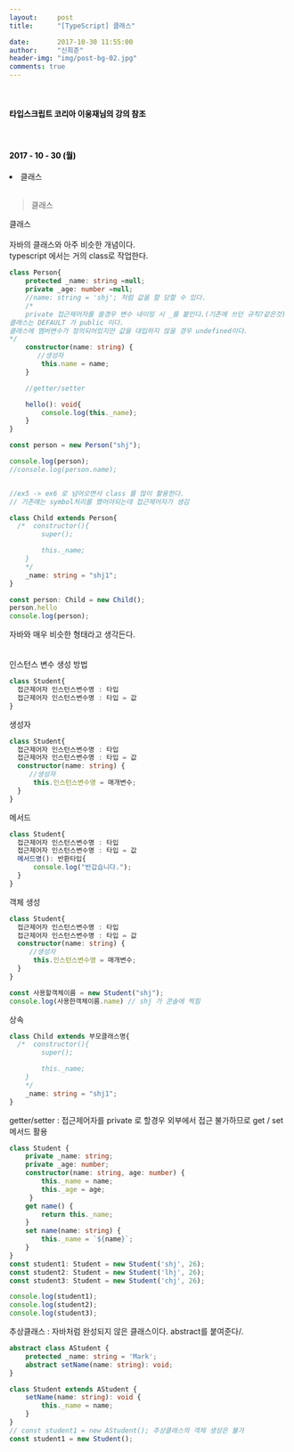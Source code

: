 ```yaml
---
layout:     post
title:      "[TypeScript] 클래스"

date:       2017-10-30 11:55:00
author:     "신희준"
header-img: "img/post-bg-02.jpg"
comments: true
---
```


<meta name="description" content="Spring스프링 애너테이션 Annotation정리 @Autowired,@Qualifier,@Resource,@Component,@PostConstruct,@Aspect
,@AOP,@POINTCUT,@AROUND,@ADVICE,@RequestMapping,@REPOSITORY,@SERVICE,@COMPONENT
">
<br>
<H4 style ="font-weight:bold; color:black;"> 타입스크립트 코리아 이웅재님의 강의 참조</H4>
<br>
<H4 style ="font-weight:bold; color : black">2017 - 10 - 30 (월)</H4>
<li>클래스</li>

<br>

>클래스

<p style="font-size:14px;">
클래스
<br><br>
자바의 클래스와 아주 비슷한 개념이다.
<br>
typescript 에서는 거의 class로 작업한다.
</p>

~~~typescript
class Person{
    protected _name: string =null;
    private _age: number =null;
    //name: string = 'shj'; 처럼 값을 할 당할 수 있다.
    /*
    private 접근제어자를 쓸경우 변수 네이밍 시 _를 붙인다.(기존에 쓰던 규칙?같은것)
클래스는 DEFAULT 가 public 이다.
클래스에 멤버변수가 정의되어있지만 값을 대입하지 않을 경우 undefined이다.
*/
    constructor(name: string) {
       //생성자
        this.name = name;
    }

    //getter/setter

    hello(): void{
        console.log(this._name);
    }
}

const person = new Person("shj");

console.log(person);
//console.log(person.name);


//ex5 -> ex6 로 넘어오면서 class 를 많이 활용한다.
// 기존에는 symbol처리를 했어야되는데 접근제어자가 생김

class Child extends Person{
  /*  constructor(){
        super();

        this._name;
    }
    */
    _name: string = "shj1";
}

const person: Child = new Child();
person.hello
console.log(person);
~~~

<p style="font-size:14px;">
자바와 매우 비슷한 형태라고 생각든다.<br>
<br><br>
인스턴스 변수 생성 방법
</p>

~~~typescript
class Student{
  접근제어자 인스턴스변수명 : 타입
  접근제어자 인스턴스변수명 : 타입 = 값
}
~~~


<p style="font-size:14px;">
생성자
</p>

~~~typescript
class Student{
  접근제어자 인스턴스변수명 : 타입
  접근제어자 인스턴스변수명 : 타입 = 값
  constructor(name: string) {
     //생성자
      this.인스턴스변수명 = 매개변수;
  }
}
~~~

<p style="font-size:14px;">
메서드
</p>

~~~typescript
class Student{
  접근제어자 인스턴스변수명 : 타입
  접근제어자 인스턴스변수명 : 타입 = 값
  메서드명(): 반환타입{
      console.log("반갑습니다.");
  }
}
~~~

<p style="font-size:14px;">
객체 생성
</p>

~~~typescript
class Student{
  접근제어자 인스턴스변수명 : 타입
  접근제어자 인스턴스변수명 : 타입 = 값
  constructor(name: string) {
     //생성자
      this.인스턴스변수명 = 매개변수;
  }
}

const 사용할객체이름 = new Student("shj");
console.log(사용한객체이름.name) // shj 가 콘솔에 찍힘
~~~

<p style="font-size:14px;">
상속
</p>

~~~TypeScript
class Child extends 부모클래스명{
  /*  constructor(){
        super();

        this._name;
    }
    */
    _name: string = "shj1";
}
~~~

<p style="font-size:14px;">
getter/setter : 접근제어자를 private 로 할경우 외부에서 접근 불가하므로 get / set 메서드 활용
</p>

~~~TypeScript
class Student {
    private _name: string;
    private _age: number;
    constructor(name: string, age: number) {
        this._name = name;
        this._age = age;
     }
    get name() {
        return this._name;
    }
    set name(name: string) {
        this._name = `${name}`;
    }
}
const student1: Student = new Student('shj', 26);
const student2: Student = new Student('lhj', 26);
const student3: Student = new Student('chj', 26);

console.log(student1);
console.log(student2);
console.log(student3);
~~~

<p style="font-size:14px;">
추상클래스 : 자바처럼 완성되지 않은 클래스이다. abstract를 붙여준다/.
</p>

~~~typeScript
abstract class AStudent {
    protected _name: string = 'Mark';
    abstract setName(name: string): void;
}

class Student extends AStudent {
    setName(name: string): void {
        this._name = name;
    }
}
// const student1 = new AStudent(); 추상클래스의 객체 생성은 불가
const student1 = new Student();
~~~
